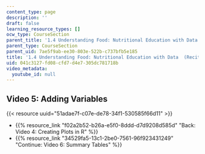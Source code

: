 ```yaml
---
content_type: page
description: ''
draft: false
learning_resource_types: []
ocw_type: CourseSection
parent_title: '1.4 Understanding Food: Nutritional Education with Data  (Recitation)'
parent_type: CourseSection
parent_uid: 7ae5f9ab-ee30-803e-522b-c737bfb5e185
title: '1.4 Understanding Food: Nutritional Education with Data  (Recitation)'
uid: 041c3127-fd08-cfd7-d4e7-305dc781718b
video_metadata:
  youtube_id: null
---
```

## Video 5: Adding Variables

{{< resource uuid="51adae7f-c07e-de78-34f1-530585f66d11" >}}

- {{% resource_link "f02a2b52-b26a-e5f0-8ddd-d7d9208d585d" "Back: Video 4: Creating Plots in R" %}}
- {{% resource_link "34529fa5-13c1-2be0-7561-96f923431249" "Continue: Video 6: Summary Tables" %}}